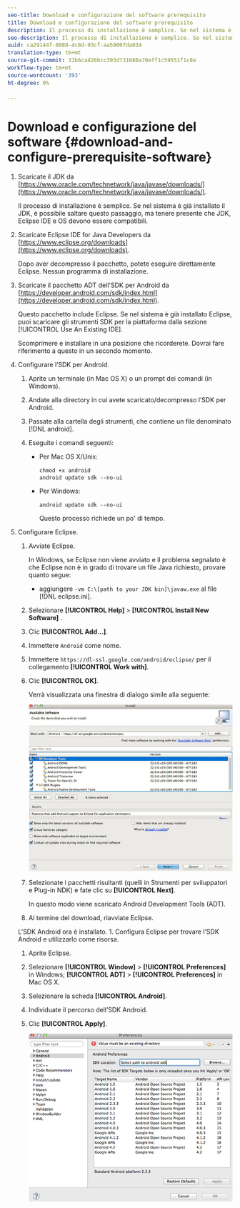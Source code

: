 ```yaml
---
seo-title: Download e configurazione del software prerequisito
title: Download e configurazione del software prerequisito
description: Il processo di installazione è semplice. Se nel sistema è già installato il JDK, è possibile saltare questo passaggio, ma tenere presente che JDK, Eclipse IDE e OS devono essere compatibili.
seo-description: Il processo di installazione è semplice. Se nel sistema è già installato il JDK, è possibile saltare questo passaggio, ma tenere presente che JDK, Eclipse IDE e OS devono essere compatibili.
uuid: ca29144f-8088-4c8d-93cf-aa59007da034
translation-type: tm+mt
source-git-commit: 31b6cad26bcc393d731080a70eff1c59551f1c8e
workflow-type: tm+mt
source-wordcount: '393'
ht-degree: 0%

---
```



# Download e configurazione del software {#download-and-configure-prerequisite-software}

1. Scaricate il JDK da [https://www.oracle.com/technetwork/java/javase/downloads/](https://www.oracle.com/technetwork/java/javase/downloads/).

   Il processo di installazione è semplice. Se nel sistema è già installato il JDK, è possibile saltare questo passaggio, ma tenere presente che JDK, Eclipse IDE e OS devono essere compatibili.
1. Scaricate Eclipse IDE for Java Developers da [https://www.eclipse.org/downloads](https://www.eclipse.org/downloads).

   Dopo aver decompresso il pacchetto, potete eseguire direttamente Eclipse. Nessun programma di installazione.
1. Scaricate il pacchetto ADT dell&#39;SDK per Android da [https://developer.android.com/sdk/index.html](https://developer.android.com/sdk/index.html).

   Questo pacchetto include Eclipse. Se nel sistema è già installato Eclipse, puoi scaricare gli strumenti SDK per la piattaforma dalla sezione [!UICONTROL Use An Existing IDE].

   Scomprimere e installare in una posizione che ricorderete. Dovrai fare riferimento a questo in un secondo momento.
1. Configurare l’SDK per Android.
   1. Aprite un terminale (in Mac OS X) o un prompt dei comandi (in Windows).
   1. Andate alla directory in cui avete scaricato/decompresso l’SDK per Android.
   1. Passate alla cartella degli strumenti, che contiene un file denominato [!DNL android].
   1. Eseguite i comandi seguenti:

      * Per Mac OS X/Unix:

         ```
         chmod +x android 
         android update sdk --no-ui
         ```

      * Per Windows:

         ```
         android update sdk --no-ui
         ```

         Questo processo richiede un po&#39; di tempo.

1. Configurare Eclipse.
   1. Avviate Eclipse.

      In Windows, se Eclipse non viene avviato e il problema segnalato è che Eclipse non è in grado di trovare un file Java richiesto, provare quanto segue:

      * aggiungere `-vm C:\[path to your JDK bin]\javaw.exe` al file [!DNL eclipse.ini].
   1. Selezionare **[!UICONTROL Help]** > **[!UICONTROL Install New Software]** .
   1. Clic **[!UICONTROL Add...]**.
   1. Immettere `Android` come nome.
   1. Immettere `https://dl-ssl.google.com/android/eclipse/` per il collegamento **[!UICONTROL Work with]**.
   1. Clic **[!UICONTROL OK]**.

      Verrà visualizzata una finestra di dialogo simile alla seguente:

      ![](assets/available_software.jpg)

   1. Selezionate i pacchetti risultanti (quelli in Strumenti per sviluppatori e Plug-in NDK) e fate clic su **[!UICONTROL Next]**.

      In questo modo viene scaricato Android Development Tools (ADT).
   1. Al termine del download, riavviate Eclipse.

   L&#39;SDK Android ora è installato. 1. Configura Eclipse per trovare l’SDK Android e utilizzarlo come risorsa.
   1. Aprite Eclipse.
   1. Selezionare **[!UICONTROL Window]** > **[!UICONTROL Preferences]** in Windows;  **[!UICONTROL ADT]** > **[!UICONTROL Preferences]** in Mac OS X.
   1. Selezionare la scheda **[!UICONTROL Android]**.
   1. Individuate il percorso dell’SDK Android.
   1. Clic **[!UICONTROL Apply]**.

      ![Risultato del passaggio](assets/ss2.jpg)


